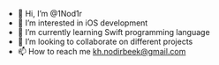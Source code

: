 - 👋 Hi, I’m @1Nod1r
- 👀 I’m interested in iOS development
- 🌱 I’m currently learning Swift programming language 
- 💞️ I’m looking to collaborate on different projects
- 📫 How to reach me kh.nodirbeek@gmail.com

<!---
1Nod1r/1Nod1r is a ✨ special ✨ repository because its `README.md` (this file) appears on your GitHub profile.
You can click the Preview link to take a look at your changes.
--->
